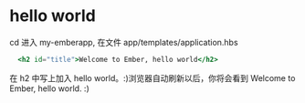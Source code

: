 # hello world

cd 进入 my-emberapp, 在文件 app/templates/application.hbs

```hbs
  <h2 id="title">Welcome to Ember, hello world</h2>
```

在 h2 中写上加入 hello world。:)浏览器自动刷新以后，你将会看到 Welcome to Ember, hello world. :)
